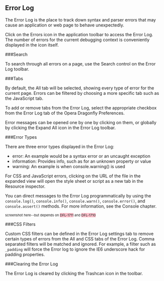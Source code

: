 <style>
	ins { 
		font-size: 11px;
		text-decoration: none;
	}
    .comment { background-color: yellow; }
    .bug { background-color: pink; }
</style>

## Error Log

The Error Log is the place to track down syntax and parser errors that may cause an application or web page to behave unexpectedly.

Click on the Errors icon in the application toolbar to access the Error Log. The number of errors for the current debugging context is conveniently displayed in the icon itself.

###Search

To search through all errors on a page, use the Search control on the Error Log toolbar.

###Tabs

By default, the All tab will be selected, showing every type of error for the current page. Errors can be filtered by choosing a more specific tab such as the JavaScript tab.

To add or remove tabs from the Error Log, select the appropriate checkbox from the Error Log tab of the Opera Dragonfly Preferences.

Error messages can be opened one by one by clicking on them, or globally by clicking the Expand All icon in the Error Log toolbar.

###Error Types

There are three error types displayed in the Error Log:

  * error: An example would be a syntax error or an uncaught exception
  * information: Provides info, such as for an unknown property or value 
  * warning: An example is when console.warning() is used

For CSS and JavaScript errors, clicking on the URL of the file in the expanded view will open the style sheet or script as a new tab in the Resource inspector.

You can direct messages to the Error Log programmatically by using the `console.log()`, `console.info()`, `console.warn()`, `console.error()`, and `console.assert()` methods. For more information, see the Console chapter.

<ins>screenshot here--but depends on <span class="bug">DFL-1711</span> and <span class="bug">DFL-1710</span></ins>


###CSS Filters

Custom CSS filters can be defined in the Error Log settings tab to remove certain types of errors from the All and CSS tabs of the Error Log. Comma separated filters will be matched and ignored. For example, a filter such as `_padding` will force the Error log to ignore the IE6 underscore hack for padding properties.

###Clearing the Error Log

The Error Log is cleared by clicking the Trashcan icon in the toolbar.